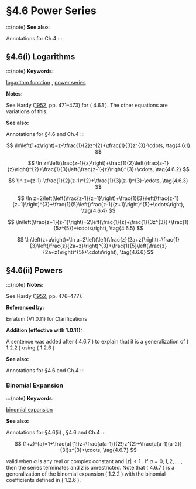 # §4.6 Power Series

:::{note}
**See also:**

Annotations for Ch.4
:::


## §4.6(i) Logarithms

:::{note}
**Keywords:**

[logarithm function](http://dlmf.nist.gov/search/search?q=logarithm%20function) , [power series](http://dlmf.nist.gov/search/search?q=power%20series)

**Notes:**

See Hardy ([1952](./bib/H.html#bib1043 "A Course of Pure Mathematics"), pp. 471–473) for ( 4.6.1 ). The other equations are variations of this.

**See also:**

Annotations for §4.6 and Ch.4
:::


<a id="E1"></a>
$$
\ln\left(1+z\right)=z-\tfrac{1}{2}z^{2}+\tfrac{1}{3}z^{3}-\cdots, \tag{4.6.1}
$$


<a id="E2"></a>
$$
\ln z=\left(\frac{z-1}{z}\right)+\frac{1}{2}\left(\frac{z-1}{z}\right)^{2}+\frac{1}{3}\left(\frac{z-1}{z}\right)^{3}+\cdots, \tag{4.6.2}
$$


<a id="E3"></a>
$$
\ln z=(z-1)-\tfrac{1}{2}(z-1)^{2}+\tfrac{1}{3}(z-1)^{3}-\cdots, \tag{4.6.3}
$$


<a id="E4"></a>
$$
\ln z=2\left(\left(\frac{z-1}{z+1}\right)+\frac{1}{3}\left(\frac{z-1}{z+1}\right)^{3}+\frac{1}{5}\left(\frac{z-1}{z+1}\right)^{5}+\cdots\right), \tag{4.6.4}
$$


<a id="E5"></a>
$$
\ln\left(\frac{z+1}{z-1}\right)=2\left(\frac{1}{z}+\frac{1}{3z^{3}}+\frac{1}{5z^{5}}+\cdots\right), \tag{4.6.5}
$$


<a id="E6"></a>
$$
\ln\left(z+a\right)=\ln a+2\left(\left(\frac{z}{2a+z}\right)+\frac{1}{3}\left(\frac{z}{2a+z}\right)^{3}+\frac{1}{5}\left(\frac{z}{2a+z}\right)^{5}+\cdots\right), \tag{4.6.6}
$$


## §4.6(ii) Powers

:::{note}
**Notes:**

See Hardy ([1952](./bib/H.html#bib1043 "A Course of Pure Mathematics"), pp. 476–477).

**Referenced by:**

Erratum (V1.0.11) for Clarifications

**Addition (effective with 1.0.11):**

A sentence was added after ( 4.6.7 ) to explain that it is a generalization of ( 1.2.2 ) using ( 1.2.6 )

**See also:**

Annotations for §4.6 and Ch.4
:::


### Binomial Expansion

:::{note}
**Keywords:**

[binomial expansion](http://dlmf.nist.gov/search/search?q=binomial%20expansion)

**See also:**

Annotations for §4.6(ii) , §4.6 and Ch.4
:::


<a id="E7"></a>
$$
(1+z)^{a}=1+\frac{a}{1!}z+\frac{a(a-1)}{2!}z^{2}+\frac{a(a-1)(a-2)}{3!}z^{3}+\cdots, \tag{4.6.7}
$$

valid when $a$ is any real or complex constant and $|z|<1$ . If $a=0,1,2,\dots$ , then the series terminates and $z$ is unrestricted. Note that ( 4.6.7 ) is a generalization of the binomial expansion ( 1.2.2 ) with the binomial coefficients defined in ( 1.2.6 ).

